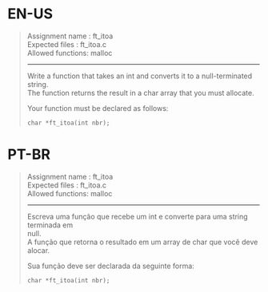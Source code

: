 # EN-US

> Assignment name  : ft_itoa   
> Expected files   : ft_itoa.c   
> Allowed functions: malloc   
> 
> --------------------------------------------------------------------------------   
> 
> Write a function that takes an int and converts it to a null-terminated string.   
> The function returns the result in a char array that you must allocate.   
> 
> Your function must be declared as follows:   
> 
> `char	*ft_itoa(int nbr);`   

# PT-BR

> Assignment name  : ft_itoa   
> Expected files   : ft_itoa.c   
> Allowed functions: malloc   
> 
> --------------------------------------------------------------------------------   
>
> Escreva uma função que recebe um int e converte para uma string terminada em   
> null.   
> A função que retorna o resultado em um array de char que você deve alocar.   
>
> Sua função deve ser declarada da seguinte forma:   
> 
> `char	*ft_itoa(int nbr);`   
